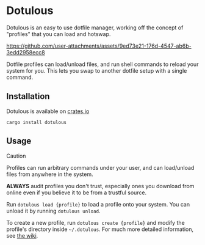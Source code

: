 # Dotulous
Dotulous is an easy to use dotfile manager, working off the concept of "profiles" that you can load and hotswap.

https://github.com/user-attachments/assets/9ed73e21-176d-4547-ab6b-3edd2958ecc8

Dotfile profiles can load/unload files, and run shell commands to reload your system for you. This lets you swap to another dotfile setup with a single command.

## Installation
Dotulous is available on [crates.io](https://crates.io/crates/dotulous)
```
cargo install dotulous
```

## Usage
> [!CAUTION]  
> Profiles can run arbitrary commands under your user, and can load/unload files from anywhere in the system. 
> 
> **ALWAYS** audit profiles you don't trust, especially ones you download from online even if you believe it to be from a trustful source.

Run `dotulous load {profile}` to load a profile onto your system. You can unload it by running `dotulous unload`.

To create a new profile, run `dotulous create {profile}` and modify the profile's directory inside `~/.dotulous`. For much more detailed information, see [the wiki](https://github.com/SamPertWasTaken/Dotulous/wiki/Creating-&-Modifying-Profiles).
